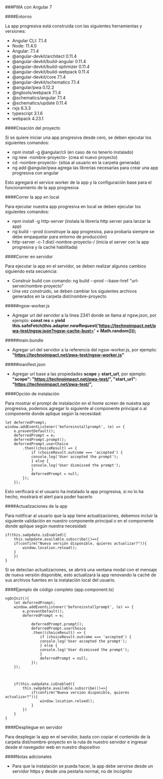 ###PWA con Angular 7

####Entorno

La app progresiva está construída con las siguientes herramientas y versiones:

+ Angular CLI: 7.1.4
+ Node: 11.4.0
+ Angular: 7.1.4
+ @angular-devkit/architect         0.11.4
+ @angular-devkit/build-angular     0.11.4
+ @angular-devkit/build-optimizer   0.11.4
+ @angular-devkit/build-webpack     0.11.4
+ @angular-devkit/core              7.1.4
+ @angular-devkit/schematics        7.1.4
+ @angular/pwa                      0.12.2
+ @ngtools/webpack                  7.1.4
+ @schematics/angular               7.1.4
+ @schematics/update                0.11.4
+ rxjs                              6.3.3
+ typescript                        3.1.6
+ webpack                           4.23.1

####Creación del proyecto 

Si se quiere iniciar una app progresiva desde cero, se deben ejecutar los siguientes comandos:

+ npm install -g @angular/cli (en caso de no tenerlo instalado)
+ ng new -nombre-proyecto- (crea el nuevo proyecto)
+ cd -nombre-proyecto- (sitúa al usuario en la carpeta generada)
+ ng add @angular/pwa agrega las librerías necesarias para crear una app progresiva con angular

Esto agregará el service worker de la app y la configuración base para el funcionamiento de la app progresiva 

####Correr la app en local

Para ejecutar nuestra app progresiva en local se deben ejecutar los siguientes comandos:

+ npm install -g http-server (instala la librería http server para lanzar la app)
+ ng build --prod (construye la app progresiva, para probarla siempre se debe empaquetar para entorno de producción)
+ http-server -c-1 dist/-nombre-proyecto-/ (inicia el server con la app progresiva y la caché habilitada)

####Correr en servidor

Para ejecutar la app en el servidor, se deben realizar algunos cambios siguiendo esta secuencia:

+ Construir build con comando: ng build --prod --base-href "url-server/nombre-proyecto"
+ Una vez construido, se deben cambiar los siguientes archivos generados en la carpeta dist/nombre-proyecto

#####ngsw-worker.js

+ Agregar url del servidor a la línea 2341 donde se llama al ngsw.json, por ejemplo: **const res = yield this.safeFetch(this.adapter.newRequest('https://technoimpact.net/pwa-test/ngsw.json?ngsw-cache-bust=' + Math.random()));**

#####main.bundle

+ Agregar url del servidor a la referencia del ngsw-worker.js, por ejemplo: **"https://technoimpact.net/pwa-test/ngsw-worker.js"**

#####manifest.json

+ Agregar url base a las propiedades **scope** y **start_url**, por ejemplo: **"scope": "https://technoimpact.net/pwa-test/", "start_url": "https://technoimpact.net/pwa-test/",**

####Opción de instalación

Para mostrar el prompt de instalación en el home screen de nuestra app progresiva, podemos agregar lo siguiente al componente principal o al componente donde aplique según la necesidad:

	let deferredPrompt;
	window.addEventListener('beforeinstallprompt', (e) => {
		e.preventDefault();
		deferredPrompt = e;		
		deferredPrompt.prompt();
		deferredPrompt.userChoice
			.then((choiceResult) => {
				if (choiceResult.outcome === 'accepted') {
				console.log('User accepted the prompt');
				} else {
				console.log('User dismissed the prompt');
				}
				deferredPrompt = null;
			});
		});

Esto verificará si el usuario ha instalado la app progresiva, si no lo ha hecho, mostrará el alert para poder hacerlo

####Actualizaciones de la app

Para notificar al usuario que la app tiene actualizaciones, debemos incluir la siguiente validación en nuestro componente principal o en el componente donde aplique según nuestra necesidad:

	if(this.swUpdate.isEnabled){
		this.swUpdate.available.subscribe(()=>{
		if(confirm("Nueva versión disponible, quieres actualizar?")){
			window.location.reload();
		}
		})
	}

Si se detectan actualizaciones, se abrirá una ventana modal con el mensaje de nueva versión disponible, esto actualizará la app renovando la caché de sus archivos fuentes en la instalación local del usuario.

####Ejemplo de código completo (app.component.ts)

	ngOnInit(){
		let deferredPrompt;
		window.addEventListener('beforeinstallprompt', (e) => {
			e.preventDefault();
			deferredPrompt = e;
		
				deferredPrompt.prompt();
				deferredPrompt.userChoice
				.then((choiceResult) => {
					if (choiceResult.outcome === 'accepted') {
					console.log('User accepted the prompt');
					} else {
					console.log('User dismissed the prompt');
					}
					deferredPrompt = null;
				});
		});

		
		
		if(this.swUpdate.isEnabled){
			this.swUpdate.available.subscribe(()=>{
				if(confirm("Nueva versión disponible, quieres actualizar?")){
					window.location.reload();
				}
			})
		}
	}

####Despliegue en servidor

Para desplegar la app en el servidor, basta con copiar el contenido de la carpeta dist/nombre-proyecto en la ruta de nuestro servidor e ingresar desde el navegador web en nuestro dispositivo

####Notas adicionales 

+ Para que la instalación se pueda hacer, la app debe servirse desde un servidor https y desde una pestaña normal, no de incógnito